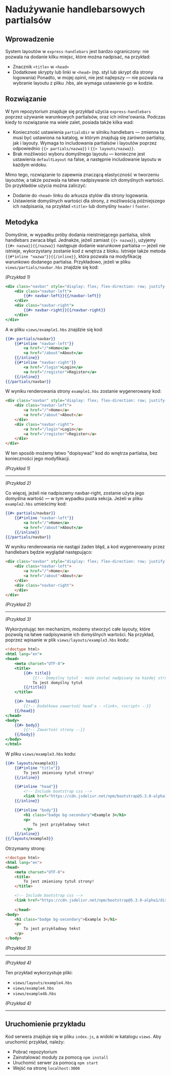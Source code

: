 # Nadużywanie handlebarsowych partialsów

## Wprowadzenie
System layoutów w `express-handlebars` jest bardzo ograniczony: nie pozwala na dodanie kilku miejsc, które można nadpisać, na przykład:
- Znacznik `<title>` w `<head>`
- Dodatkowe skrypty lub linki w `<head>` (np. styl lub skrypt dla strony logowania)
Ponadto, w mojej opinii, nie jest najlepszy — nie pozwala na wybranie layoutu z pliku .hbs, ale wymaga ustawienie go w kodzie.

## Rozwiązanie
W tym repozytorium znajduje się przykład użycia `express-handlebars` poprzez używanie warunkowych partialsów, oraz ich inline'owania.
Podczas kiedy to rozwiązanie ma wiele zalet, posiada także kilka wad:
- Konieczność ustawienia `partialsDir` w silniku handlebars — zmienna ta musi być ustawiona na katalog, w którym znajdują się zarówno partialsy, jak i layouty. Wymaga to includowania partialsów i layoutów poprzez odpowiednio `{{> partials/nazwa}}` i `{{> layouts/nazwa}}`.
- Brak możliwości wyboru domyślnego layoutu — konieczne jest ustawienia `defaultLayout` na false, a następnie includowanie layoutu w każdym widoku.

Mimo tego, rozwiązanie to zapewnia znaczącą elastyczność w tworzeniu layoutów, a także pozwala na łatwe nadpisywanie ich domyślnych wartości.
Do przykładów użycia można zaliczyć:
- Dodanie do `<head>` linku do arkusza stylów dla strony logowania.
- Ustawienie domyślnych wartości dla strony, z możliwością późniejszego ich nadpisania, na przykład `<title>` lub domyślny `header` i `footer`.

## Metodyka
Domyślnie, w wypadku próby dodania nieistniejącego partialsa, silnik handlebars zwraca błąd. Jednakże, jeżeli zamiast `{{> nazwa}}`, użyjemy `{{#> nazwa}}{{/nazwa}}` następuje dodanie warunkowe partialsa — jeżeli nie istnieje, wykorzystany zostanie kod z wnętrza z bloku. Istnieje także metoda `{{#*inline "nazwa"}}{{/inline}}`, która pozwala na modyfikację warunkowo dodanego partialsa. Przykładowo, jeżeli w pliku `views/partials/navbar.hbs` znajdzie się kod: 

*(Przykład 1)*<br>

```handlebars
<div class="navbar" style="display: flex; flex-direction: row; justify-content: space-between">
    <div class="navbar-left">
        {{#> navbar-left}}{{/navbar-left}}
    </div>
    <div class="navbar-right">
        {{#> navbar-right}}{{/navbar-right}}
    </div>
</div>
```
A w pliku `views/example1.hbs` znajdzie się kod:
```handlebars
{{#> partials/navbar}}
    {{#*inline "navbar-left"}}
        <a href="/">Home</a>
        <a href="/about">About</a>
    {{/inline}}
    {{#*inline "navbar-right"}}
        <a href="/login">Login</a>
        <a href="/register">Register</a>
    {{/inline}}
{{/partials/navbar}}
```
W wyniku renderowania strony `example1.hbs` zostanie wygenerowany kod:
```html
<div class="navbar" style="display: flex; flex-direction: row; justify-content: space-between">
    <div class="navbar-left">
        <a href="/">Home</a>
        <a href="/about">About</a>
    </div>
    <div class="navbar-right">
        <a href="/login">Login</a>
        <a href="/register">Register</a>
    </div>
</div>
```
W ten sposób możemy łatwo "dopisywać" kod do wnętrza partialsa, bez konieczności jego modyfikacji. 

*(Przykład 1)*<br>


---
*(Przykład 2)*<br>

Co więcej, jeżeli nie nadpiszemy navbar-right, zostanie użyta jego domyślna wartość — w tym wypadku pusta sekcja. Jeżeli w pliku `example2.hbs` umieścimy kod:
```handlebars
{{#> partials/navbar}}
    {{#*inline "navbar-left"}}
        <a href="/">Home</a>
        <a href="/about">About</a>
    {{/inline}}
{{/partials/navbar}}
```
W wyniku renderowania nie nastąpi żaden błąd, a kod wygenerowany przez handlebars będzie wyglądał następująco:
```html
<div class="navbar" style="display: flex; flex-direction: row; justify-content: space-between">
    <div class="navbar-left">
        <a href="/">Home</a>
        <a href="/about">About</a>
    </div>
    <div class="navbar-right">
    </div>
</div>
```
*(Przykład 2)*<br>

---

*(Przykład 3)*<br>

Wykorzystując ten mechanizm, możemy stworzyć całe layouty, które pozwolą na łatwe nadpisywanie ich domyślnych wartości. Na przykład, poprzez wpisanie w plik `views/layouts/example3.hbs` kodu:
```handlebars
<!doctype html>
<html lang="en">
<head>
    <meta charset="UTF-8">
    <title>
        {{#> title}}
            {{!-- Domyślny tytuł - może zostać nadpisany na każdej stronie --}}
            To jest domyślny tytuł
        {{/title}}
    </title>

    {{#> head}}
        {{!-- Dodatkowa zawartość head'a - <link>, <script> --}}
    {{/head}}
</head>
<body>
    {{#> body}}
        {{!-- Zawartość strony --}}
    {{/body}}
</body>
</html>
```
W pliku `views/example3.hbs` kodu:
```handlebars
{{#> layouts/example3}}
    {{#*inline "title"}}
        To jest zmieniony tytuł strony!
    {{/inline}}

    {{#*inline "head"}}
        <!-- Include bootstrap css -->
        <link href="https://cdn.jsdelivr.net/npm/bootstrap@5.3.0-alpha1/dist/css/bootstrap.min.css" rel="stylesheet" integrity="sha384-GLhlTQ8iRABdZLl6O3oVMWSktQOp6b7In1Zl3/Jr59b6EGGoI1aFkw7cmDA6j6gD" crossorigin="anonymous">
    {{/inline}}

    {{#*inline "body"}}
        <h1 class="badge bg-secondary">Example 3</h1>
        <p>
            To jest przykładowy tekst
        </p>
    {{/inline}}
{{/layouts/example3}}
```
Otrzymamy stronę:
```html
<!doctype html>
<html lang="en">
<head>
    <meta charset="UTF-8">
    <title>
        To jest zmieniony tytuł strony!
    </title>

    <!-- Include bootstrap css -->
    <link href="https://cdn.jsdelivr.net/npm/bootstrap@5.3.0-alpha1/dist/css/bootstrap.min.css" rel="stylesheet" integrity="sha384-GLhlTQ8iRABdZLl6O3oVMWSktQOp6b7In1Zl3/Jr59b6EGGoI1aFkw7cmDA6j6gD" crossorigin="anonymous">
    
    </head>
<body>
    <h1 class="badge bg-secondary">Example 3</h1>
    <p>
        To jest przykładowy tekst
    </p>
</body>
```  
*(Przykład 3)*<br>

---

*(Przykład 4)*<br>

Ten przykład wykorzystuje pliki:
- `views/layouts/example4.hbs`
- `views/example4.hbs`
- `views/example4b.hbs`

*(Przykład 4)*<br>

---

## Uruchomienie przykładu
Kod serwera znajduje się w pliku `index.js`, a widoki w katalogu `views`.
Aby uruchomić przykład, należy:
- Pobrać repozytorium
- Zainstalować moduły za pomocą `npm install`
- Uruchomić serwer za pomocą `npm start`
- Wejść na stronę `localhost:3000`